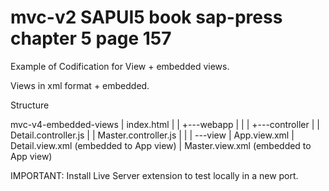 # mvc-v2 SAPUI5 book sap-press chapter 5 page 157
Example of Codification for View + embedded views.

Views in xml format + embedded.

Structure

mvc-v4-embedded-views
|   index.html
|   |
+---webapp
|   |
|   +---controller
|   |       Detail.controller.js
|   |       Master.controller.js
|   |
|   \---view
|           App.view.xml
|           Detail.view.xml (embedded to App view)
|           Master.view.xml (embedded to App view)

IMPORTANT:
    Install Live Server extension to test locally in a new port.